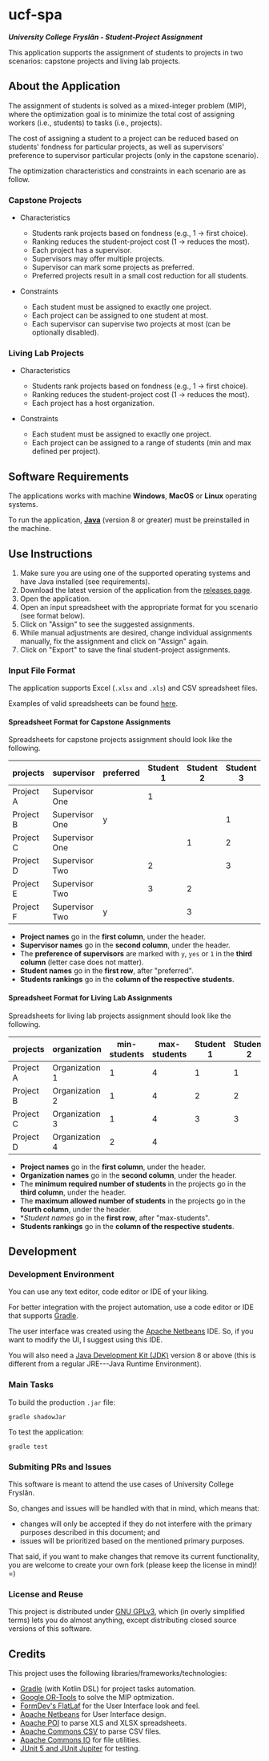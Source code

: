 # ucf-spa

**_University College Fryslân - Student-Project Assignment_**

This application supports the assignment of students to projects in two scenarios: capstone projects and living lab projects.

## About the Application

The assignment of students is solved as a mixed-integer problem (MIP), where the optimization goal is to minimize the total cost of assigning workers (i.e., students) to tasks (i.e., projects).

The cost of assigning a student to a project can be reduced based on students' fondness for particular projects, as well as supervisors' preference to supervisor particular projects (only in the capstone scenario).

The optimization characteristics and constraints in each scenario are as follow.

### Capstone Projects

- Characteristics
  - Students rank projects based on fondness (e.g., 1 -> first choice).
  - Ranking reduces the student-project cost (1 -> reduces the most).
  - Each project has a supervisor.
  - Supervisors may offer multiple projects.
  - Supervisor can mark some projects as preferred.
  - Preferred projects result in a small cost reduction for all students.

- Constraints
  - Each student must be assigned to exactly one project.
  - Each project can be assigned to one student at most.
  - Each supervisor can supervise two projects at most (can be optionally disabled).

### Living Lab Projects

- Characteristics
  - Students rank projects based on fondness (e.g., 1 -> first choice).
  - Ranking reduces the student-project cost (1 -> reduces the most).
  - Each project has a host organization.

- Constraints
  - Each student must be assigned to exactly one project.
  - Each project can be assigned to a range of students (min and max defined per project).

## Software Requirements

The applications works with machine **Windows**, **MacOS** or **Linux** operating systems.

To run the application, [**Java**](https://java.com/en/download/help/download_options.html) (version 8 or greater) must be preinstalled in the machine.

## Use Instructions

1. Make sure you are using one of the supported operating systems and have Java installed (see requirements).
1. Download the latest version of the application from the [releases page](https://github.com/feitosa-daniel/ucf-spa/releases).
1. Open the application.
1. Open an input spreadsheet with the appropriate format for you scenario (see format below).
1. Click on "Assign" to see the suggested assignments.
1. While manual adjustments are desired, change individual assignments manually, fix the assignment and click on "Assign" again.
1. Click on "Export" to save the final student-project assignments.

### Input File Format

The application supports Excel (`.xlsx` and `.xls`) and CSV spreadsheet files.

Examples of valid spreadsheets can be found [here](src%20test%20resources).

#### **Spreadsheet Format for Capstone Assignments**

Spreadsheets for capstone projects assignment should look like the following.

|projects |supervisor    |preferred|Student 1|Student 2|Student 3|
|---------|--------------|---------|---------|---------|---------|
|Project A|Supervisor One|         |    1    |         |         |
|Project B|Supervisor One|    y    |         |         |    1    |
|Project C|Supervisor One|         |         |    1    |    2    |
|Project D|Supervisor Two|         |    2    |         |    3    |
|Project E|Supervisor Two|         |    3    |    2    |         |
|Project F|Supervisor Two|    y    |         |    3    |         |

- **Project names** go in the **first column**, under the header.
- **Supervisor names** go in the **second column**, under the header.
- The **preference of supervisors** are marked with `y`, `yes` or `1` in the **third column** (letter case does not matter).
- **Student names** go in the **first row**, after "preferred".
- **Students rankings** go in the **column of the respective students**.

#### **Spreadsheet Format for Living Lab Assignments**

Spreadsheets for living lab projects assignment should look like the following.

|projects |organization  |min-students|max-students|Student 1|Student 2|Student 3|Student 4|Student 5|
|---------|--------------|------------|------------|---------|---------|---------|---------|---------|
|Project A|Organization 1|      1     |      4     |    1    |    1    |         |    1    |         | 
|Project B|Organization 2|      1     |      4     |    2    |    2    |    1    |         |    3    | 
|Project C|Organization 3|      1     |      4     |    3    |    3    |    2    |    3    |    1    | 
|Project D|Organization 4|      2     |      4     |         |         |    3    |    2    |    2    | 

- **Project names** go in the **first column**, under the header.
- **Organization names** go in the **second column**, under the header.
- The **minimum required number of students** in the projects go in the **third column**, under the header.
- The **maximum allowed number of students** in the projects go in the **fourth column**, under the header.
- **Student names* go in the **first row**, after "max-students".
- **Students rankings** go in the **column of the respective students**.

## Development

### Development Environment

You can use any text editor, code editor or IDE of your liking.

For better integration with the project automation, use a code editor or IDE that supports [Gradle](https://gradle.org/).

The user interface was created using the [Apache Netbeans](https://netbeans.apache.org/) IDE. So, if you want to modify the UI, I suggest using this IDE.

You will also need a [Java Development Kit (JDK)](https://java.com/en/download/help/develop.html) version 8 or above (this is different from a regular JRE---Java Runtime Environment).

### Main Tasks

To build the production `.jar` file:
```shell
gradle shadowJar
```

To test the application:
```shell
gradle test
```

### Submiting PRs and Issues

This software is meant to attend the use cases of University College Fryslân.

So, changes and issues will be handled with that in mind, which means that:
- changes will only be accepted if they do not interfere with the primary purposes described in this document; and
- issues will be prioritized based on the mentioned primary purposes.

That said, if you want to make changes that remove its current functionality, you are welcome to create your own fork (please keep the license in mind)! =)

### License and Reuse

This project is distributed under [GNU GPLv3](LICENSE), which (in overly simplified terms) lets you do almost anything, except distributing closed source versions of this software.

## Credits

This project uses the following libraries/frameworks/technologies:
- [Gradle](https://gradle.org/) (with Kotlin DSL) for project tasks automation.
- [Google OR-Tools](https://developers.google.com/optimization) to solve the MIP optmization.
- [FormDev's FlatLaf](https://www.formdev.com/flatlaf/) for the User Interface look and feel.
- [Apache Netbeans](https://netbeans.apache.org/) for User Interface design.
- [Apache POI](https://poi.apache.org/) to parse XLS and XLSX spreadsheets.
- [Apache Commons CSV](https://commons.apache.org/proper/commons-csv/) to parse CSV files.
- [Apache Commons IO](http://commons.apache.org/proper/commons-io/) for file utilities.
- [JUnit 5 and JUnit Jupiter](https://junit.org/junit5) for testing.

